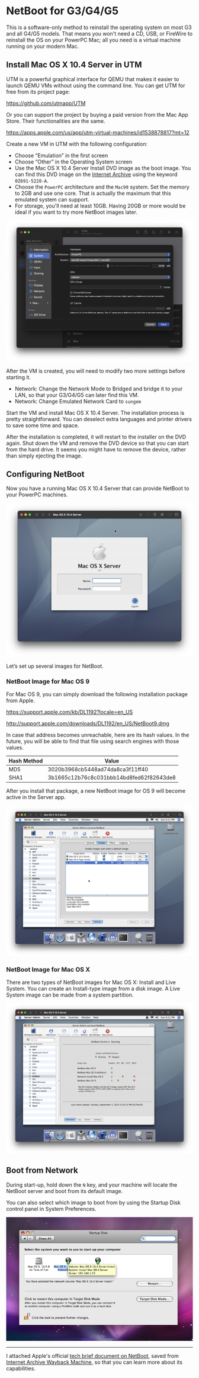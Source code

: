 # NetBoot for G3/G4/G5

This is a software-only method to reinstall the operating system on most G3 and all G4/G5 models. That means you won't need a CD, USB, or FireWire to reinstall the OS on your PowerPC Mac; all you need is a virtual machine running on your modern Mac.

## Install Mac OS X 10.4 Server in UTM

UTM is a powerful graphical interface for QEMU that makes it easier to launch QEMU VMs without using the command line. You can get UTM for free from its project page:

https://github.com/utmapp/UTM

Or you can support the project by buying a paid version from the Mac App Store. Their functionalities are the same.

https://apps.apple.com/us/app/utm-virtual-machines/id1538878817?mt=12

Create a new VM in UTM with the following configuration:

- Choose “Emulation” in the first screen
- Choose “Other” in the Operating System screen
- Use the Mac OS X 10.4 Server Install DVD image as the boot image. You can find this DVD image on the [Internet Archive](https://archive.org) using the keyword `0Z691-5228-A`.
- Choose the `PowerPC` architecture and the `Mac99` system. Set the memory to 2GB and use one core. That is actually the maximum that this emulated system can support.
- For storage, you'll need at least 10GB. Having 20GB or more would be ideal if you want to try more NetBoot images later.

![](utm-vm-settings.png)

After the VM is created, you will need to modify two more settings before starting it.

- Network: Change the Network Mode to Bridged and bridge it to your LAN, so that your G3/G4/G5 can later find this VM.
- Network: Change Emulated Network Card to `sungem`

Start the VM and install Mac OS X 10.4 Server. The installation process is pretty straightforward. You can deselect extra languages and printer drivers to save some time and space.

After the installation is completed, it will restart to the installer on the DVD again. Shut down the VM and remove the DVD device so that you can start from the hard drive. It seems you might have to remove the device, rather than simply ejecting the image.

## Configuring NetBoot

Now you have a running Mac OS X 10.4 Server that can provide NetBoot to your PowerPC machines.

![](utm.png)

Let’s set up several images for NetBoot.

### NetBoot Image for Mac OS 9

For Mac OS 9, you can simply download the following installation package from Apple.

https://support.apple.com/kb/DL1192?locale=en_US

http://support.apple.com/downloads/DL1192/en_US/NetBoot9.dmg

In case that address becomes unreachable, here are its hash values. In the future, you will be able to find that file using search engines with those values.

|Hash Method|Value|
|---|---|
|MD5|3020b3968cb5448ad74da8ca3f11ff40|
|SHA1|3b1665c12b76c8c031bbb14bd8fed62f82643de8|

After you install that package, a new NetBoot image for OS 9 will become active in the Server app.

![](netboot-images.png)

### NetBoot Image for Mac OS X

There are two types of NetBoot images for Mac OS X: Install and Live System. You can create an Install-type image from a disk image. A Live System image can be made from a system partition.

![](netboot-service.png)

## Boot from Network

During start-up, hold down the `N` key, and your machine will locate the NetBoot server and boot from its default image.

You can also select which image to boot from by using the Startup Disk control panel in System Preferences.

![](startup-disk.png)

---

I attached Apple's official [tech brief document on NetBoot](NetBoot_TB_v10.4.pdf), saved from [Internet Archive Wayback Machine](https://web.archive.org/web/20051230082908/http://www.apple.com/server/documentation/), so that you can learn more about its capabilities.